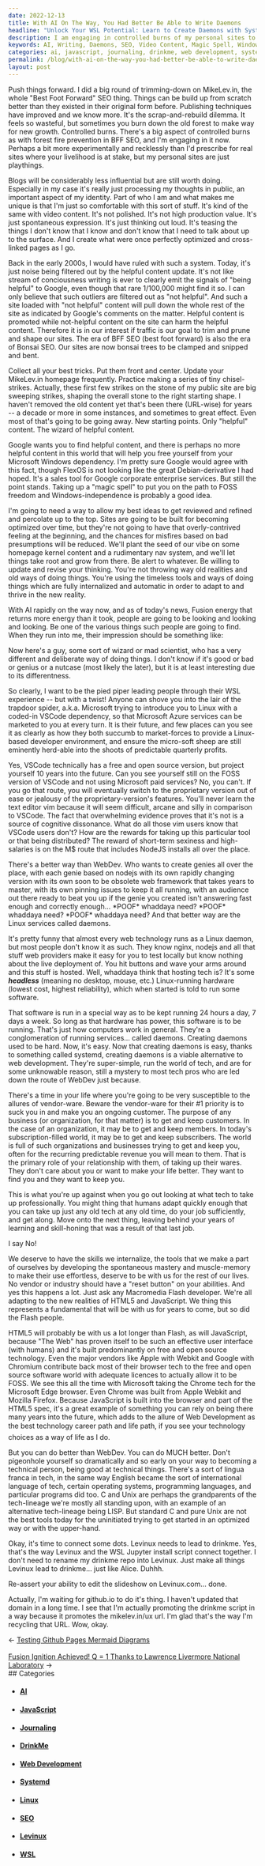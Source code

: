 ```yaml
---
date: 2022-12-13
title: With AI On The Way, You Had Better Be Able to Write Daemons
headline: "Unlock Your WSL Potential: Learn to Create Daemons with Systemd"
description: I am engaging in controlled burns of my personal sites to optimize them for SEO, creating video content, writing to express my thoughts, taking up a 'magic spell' to free myself from Windows dependency, and planting the seed of my vibe on a homepage kernel. I am a wizard or mad scientist who wants to lead people through their WSL experience with a twist, warn them of the allures of vendor-ware, and promote HTML5, JavaScript, C, and Unix.
keywords: AI, Writing, Daemons, SEO, Video Content, Magic Spell, Windows Dependency, Homepage Kernel, Wizard, Mad Scientist, WSL, Systemd, Web Development, Vendor-ware, HTML5, JavaScript, C, Unix, Levinux, Drinkme
categories: ai, javascript, journaling, drinkme, web development, systemd, linux, seo, levinux, wsl
permalink: /blog/with-ai-on-the-way-you-had-better-be-able-to-write-daemons/
layout: post
---
```



Push things forward. I did a big round of trimming-down on MikeLev.in, the
whole "Best Foot Forward" SEO thing. Things can be build up from scratch
better than they existed in their original form before. Publishing techniques
have improved and we know more. It's the scrap-and-rebuild dilemma. It feels so
wasteful, but sometimes you burn down the old forest to make way for new
growth. Controlled burns. There's a big aspect of controlled burns as with
forest fire prevention in BFF SEO, and I'm engaging in it now. Perhaps a bit
more experimentally and recklessly than I'd prescribe for real sites where your
livelihood is at stake, but my personal sites are just playthings.

Blogs will be considerably less influential but are still worth doing.
Especially in my case it's really just processing my thoughts in public, an
important aspect of my identity. Part of who I am and what makes me unique is
that I'm just so comfortable with this sort of stuff. It's kind of the same
with video content. It's not polished. It's not high production value. It's
just spontaneous expression. It's just thinking out loud. It's teasing the
things I don't know that I know and don't know that I need to talk about up to
the surface. And I create what were once perfectly optimized and cross-linked
pages as I go.

Back in the early 2000s, I would have ruled with such a system. Today, it's
just noise being filtered out by the helpful content update. It's not like
stream of conciousness writing is ever to clearly emit the signals of "being
helpful" to Google, even though that rare 1/100,000 might find it so. I can
only believe that such outliers are filtered out as "not helpful". And such a
site loaded with "not helpful" content will pull down the whole rest of the
site as indicated by Google's comments on the matter. Helpful content is
promoted while not-helpful content on the site can harm the helpful content.
Therefore it is in our interest if traffic is our goal to trim and prune and
shape our sites. The era of BFF SEO (best foot forward) is also the era of
Bonsai SEO. Our sites are now bonsai trees to be clamped and snipped and bent.

Collect all your best tricks. Put them front and center. Update your MikeLev.in
homepage frequently. Practice making a series of tiny chisel-strikes. Actually,
these first few strikes on the stone of my public site are big sweeping
strikes, shaping the overall stone to the right starting shape. I haven't
removed the old content yet that's been there (URL-wise) for years -- a decade
or more in some instances, and sometimes to great effect. Even most of that's
going to be going away. New starting points. Only "helpful" content. The wizard
of helpful content.

Google wants you to find helpful content, and there is perhaps no more helpful
content in this world that will help you free yourself from your Microsoft
Windows dependency. I'm pretty sure Google would agree with this fact, though
FlexOS is not looking like the great Debian-derivative I had hoped. It's a
sales tool for Google corporate enterprise services. But still the point
stands. Taking up a "magic spell" to put you on the path to FOSS freedom and
Windows-independence is probably a good idea.

I'm going to need a way to allow my best ideas to get reviewed and refined and
percolate up to the top. Sites are going to be built for becoming optimized
over time, but they're not going to have that overly-contrived feeling at the
beginning, and the chances for misfires based on bad presumptions will be
reduced. We'll plant the seed of our vibe on some homepage kernel content and a
rudimentary nav system, and we'll let things take root and grow from there. Be
alert to whatever. Be willing to update and revise your thinking. You're not
throwing way old realities and old ways of doing things. You're using the
timeless tools and ways of doing things which are fully internalized and
automatic in order to adapt to and thrive in the new reality.

With AI rapidly on the way now, and as of today's news, Fusion energy that
returns more energy than it took, people are going to be looking and looking
and looking. Be one of the various things such people are going to find. When
they run into me, their impression should be something like:

Now here's a guy, some sort of wizard or mad scientist, who has a very
different and deliberate way of doing things. I don't know if it's good or bad
or genius or a nutcase (most likely the later), but it is at least interesting
due to its differentness.

So clearly, I want to be the pied piper leading people through their WSL
experience -- but with a twist! Anyone can shove you into the lair of the
trapdoor spider, a.k.a. Microsoft trying to introduce you to Linux with a
coded-in VSCode dependency, so that Microsoft Azure services can be marketed to
you at every turn. It is their future, and few places can you see it as clearly
as how they both succumb to market-forces to provide a Linux-based developer
environment, and ensure the micro-soft sheep are still eminently herd-able into
the shoots of predictable quarterly profits.

Yes, VSCode technically has a free and open source version, but project
yourself 10 years into the future. Can you see yourself still on the FOSS
version of VSCode and not using Microsoft paid services? No, you can't. If you
go that route, you will eventually switch to the proprietary version out of
ease or jealousy of the proprietary-version's features. You'll never learn the
text editor vim because it will seem difficult, arcane and silly in comparison
to VSCode. The fact that overwhelming evidence proves that it's not is a source
of cognitive dissonance. What do all those vim users know that VSCode users
don't? How are the rewards for taking up this particular tool or that being
distributed? The reward of short-term sexiness and high-salaries is on the M$
route that includes NodeJS installs all over the place.

There's a better way than WebDev. Who wants to create genies all over the
place, with each genie based on nodejs with its own rapidly changing version
with its own soon to be obsolete web framework that takes years to master, with
its own pinning issues to keep it all running, with an audience out there ready
to beat you up if the genie you created isn't answering fast enough and
correctly enough... \*POOF\* whaddaya need? \*POOF\* whaddaya need? \*POOF\*
whaddaya need? And that better way are the Linux services called daemons.

It's pretty funny that almost every web technology runs as a Linux daemon, but
most people don't know it as such. They know nginx, nodejs and all that stuff
web providers make it easy for you to test locally but know nothing about the
live deployment of. You hit buttons and wave your arms around and this stuff is
hosted. Well, whaddaya think that hosting tech is? It's some ***headless***
(meaning no desktop, mouse, etc.) Linux-running hardware (lowest cost, highest
reliability), which when started is told to run some software.

That software is run in a special way as to be kept running 24 hours a day, 7
days a week. So long as that hardware has power, this software is to be
running. That's just how computers work in general. They're a conglomeration of
running services... called daemons. Creating daemons used to be hard. Now, it's
easy. Now that creating daemons is easy, thanks to something called systemd,
creating daemons is a viable alternative to web development. They're
super-simple, run the world of tech, and are for some unknowable reason, still
a mystery to most tech pros who are led down the route of WebDev just because.

There's a time in your life where you're going to be very susceptible to the
allures of vendor-ware. Beware the vendor-ware for their #1 priority is to suck
you in and make you an ongoing customer. The purpose of any business (or
organization, for that matter) is to get and keep customers. In the case of an
organization, it may be to get and keep members. In today's subscription-filled
world, it may be to get and keep subscribers. The world is full of such
organizations and businesses trying to get and keep you, often for the
recurring predictable revenue you will mean to them. That is the primary role
of your relationship with them, of taking up their wares. They don't care about
you or want to make your life better. They want to find you and they want to
keep you.

This is what you're up against when you go out looking at what tech to take up
professionally. You might thing that humans adapt quickly enough that you can
take up just any old tech at any old time, do your job sufficiently, and get
along. Move onto the next thing, leaving behind your years of learning and
skill-honing that was a result of that last job.

I say No!

We deserve to have the skills we internalize, the tools that we make a part of
ourselves by developing the spontaneous mastery and muscle-memory to make their
use effortless, deserve to be with us for the rest of our lives. No vendor or
industry should have a "reset button" on your abilities. And yes this happens a
lot. Just ask any Macromedia Flash developer. We're all adapting to the new
realities of HTML5 and JavaScript. We thing this represents a fundamental that
will be with us for years to come, but so did the Flash people.

HTML5 will probably be with us a lot longer than Flash, as will JavaScript,
because "The Web" has proven itself to be such an effective user interface
(with humans) and it's built predominantly on free and open source technology.
Even the major vendors like Apple with Webkit and Google with Chromium
contribute back most of their browser tech to the free and open source software
world with adequate licences to actually allow it to be FOSS. We see this all
the time with Microsoft taking the Chrome tech for the Microsoft Edge browser.
Even Chrome was built from Apple Webkit and Mozilla Firefox. Because JavaScript
is built into the browser and part of the HTML5 spec, it's a great example of
something you can rely on being there many years into the future, which adds to
the allure of Web Development as the best technology career path &#151; and
life path, if you see your technology choices as a way of life as I do.

But you can do better than WebDev. You can do MUCH better. Don't pigeonhole
yourself so dramatically and so early on your way to becoming a technical
person, being good at technical things. There's a sort of lingua franca in
tech, in the same way English became the sort of international language of
tech, certain operating systems, programming languages, and particular programs
did too. C and Unix are perhaps the grandparents of the tech-lineage we're
mostly all standing upon, with an example of an alternative tech-lineage being
LISP. But standard C and pure Unix are not the best tools today for the
uninitiated trying to get started in an optimized way or with the upper-hand.

Okay, it's time to connect some dots. Levinux needs to lead to drinkme. Yes,
that's the way Levinux and the WSL Jupyter install script connect together. I
don't need to rename my drinkme repo into Levinux. Just make all things Levinux
lead to drinkme... just like Alice. Duhhh.

Re-assert your ability to edit the slideshow on Levinux.com... done.

Actually, I'm waiting for github.io to do it's thing. I haven't updated that
domain in a long time. I see that I'm actually promoting the drinkme script in
a way because it promotes the mikelev.in/ux url. I'm glad that's the way I'm
recycling that URL. Wow, okay.


<div class="arrow-links"><div class="post-nav-prev"><span class="arrow">&larr;&nbsp;</span><a href="/blog/testing-github-pages-mermaid-diagrams/">Testing Github Pages Mermaid Diagrams</a></div> &nbsp; <div class="post-nav-next"><a href="/blog/fusion-ignition-achieved-q-1-thanks-to-lawrence-livermore-national-laboratory/">Fusion Ignition Achieved! Q = 1 Thanks to Lawrence Livermore National Laboratory</a><span class="arrow">&nbsp;&rarr;</span></div></div>
## Categories

<ul>
<li><h4><a href='/ai/'>AI</a></h4></li>
<li><h4><a href='/javascript/'>JavaScript</a></h4></li>
<li><h4><a href='/journaling/'>Journaling</a></h4></li>
<li><h4><a href='/drinkme/'>DrinkMe</a></h4></li>
<li><h4><a href='/web-development/'>Web Development</a></h4></li>
<li><h4><a href='/systemd/'>Systemd</a></h4></li>
<li><h4><a href='/linux/'>Linux</a></h4></li>
<li><h4><a href='/seo/'>SEO</a></h4></li>
<li><h4><a href='/levinux/'>Levinux</a></h4></li>
<li><h4><a href='/wsl/'>WSL</a></h4></li></ul>